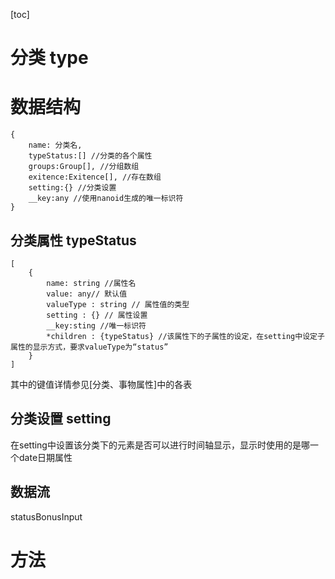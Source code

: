 [toc]

# 分类 type 

# 数据结构

~~~
{
	name: 分类名,
	typeStatus:[] //分类的各个属性
	groups:Group[], //分组数组
	exitence:Exitence[], //存在数组 
	setting:{} //分类设置
	__key:any //使用nanoid生成的唯一标识符
}
~~~

## 分类属性 typeStatus

~~~
[
	{
		name: string //属性名
		value: any// 默认值
		valueType : string // 属性值的类型
		setting : {} // 属性设置
		__key:sting //唯一标识符
		*children : {typeStatus} //该属性下的子属性的设定，在setting中设定子属性的显示方式，要求valueType为“status”
	}
]
~~~

其中的键值详情参见[分类、事物属性]中的各表

## 分类设置 setting

在setting中设置该分类下的元素是否可以进行时间轴显示，显示时使用的是哪一个date日期属性

## 数据流

statusBonusInput

# 方法
